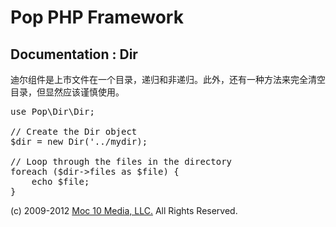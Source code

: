 Pop PHP Framework
=================

Documentation : Dir
-------------------

迪尔组件是上市文件在一个目录，递归和非递归。此外，还有一种方法来完全清空目录，但显然应该谨慎使用。

<pre>
use Pop\Dir\Dir;

// Create the Dir object
$dir = new Dir('../mydir);

// Loop through the files in the directory
foreach ($dir->files as $file) {
    echo $file;
}
</pre>

(c) 2009-2012 [Moc 10 Media, LLC.](http://www.moc10media.com) All Rights Reserved.
